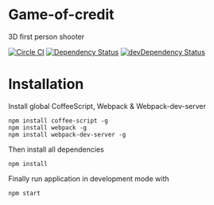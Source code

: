 # Game-of-credit
3D first person shooter

[![Circle CI](https://circleci.com/gh/svagi/Game-of-credit.svg?style=shield&circle)](https://circleci.com/gh/svagi/Game-of-credit)
[![Dependency Status](https://david-dm.org/svagi/Game-of-credit.png)](https://david-dm.org/svagi/Game-of-credit)
[![devDependency Status](https://david-dm.org/svagi/Game-of-credit/dev-status.png)](https://david-dm.org/svagi/Game-of-credit#info=devDependencies)

# Installation
Install global CoffeeScript, Webpack & Webpack-dev-server

    npm install coffee-script -g
    npm install webpack -g
    npm install webpack-dev-server -g

Then install all dependencies

    npm install

Finally run application in development mode with

    npm start

